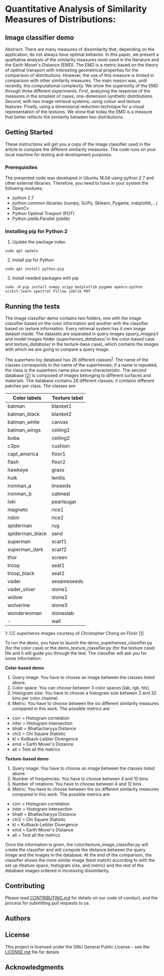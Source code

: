 # Quantitative Analysis of Similarity Measures of Distributions: 
## Image classifier demo

Abstract: There are many measures of dissimilarity that, depending on the application, do not always have optimal behavior. In this paper, we present a qualitative analysis of the similarity measures most used in the literature and the Earth Mover's Distance (EMD).  The EMD is a metric based on the theory of optimal transport with interesting geometrical properties for the comparison of distributions. However, the use of this measure is limited in comparison with other similarity measures. The main reason was, until recently, the computational complexity. We show the superiority of the EMD through three different experiments. First, analyzing the response of the measures in the simplest of cases; one-dimension synthetic distributions. Second, with two image retrieval systems; using colour and texture features. Finally, using a dimensional reduction technique for a visual representation of the textures. We show that today the EMD is a measure that better reflects the similarity between two distributions.

<!---You can find the full paper at:-->

## Getting Started
These instructions will get you a copy of the image classifier used in the article to compare the different similarity measures. The code runs on your local machine for testing and development purposes.

### Prerequisites
The presented code was developed in Ubuntu 18.04 using python 2.7 and other external libraries. Therefore, you need to have in your system the following modules:

* python 2.7
* python common libraries (numpy, SciPy, Sklearn, Pygame, matplotlib,...)
* OpenCv
* Python Optimal Trasport (POT)
* Python joblib.Parallel (joblib)

### Installing pip for Python 2
1. Update the package index
```console
sudo apt update
```
2. Install pip for Python
```console
sudo apt install python-pip
```
3. Install needed packages with pip
```console
sudo -H pip install numpy scipy matplotlib pygame opencv-python scikit-learn spectral Pillow joblib POT
```
## Running the tests
The image classifier demo contains two folders, one with the image classifier based on the color information and another with the classifier based on texture information. Every retrieval system has it own image dataset inside. The datasets are separated in query images (_query_images/_) and model images folder (_superheroes_database/_ in the color-based case and _texture_database/_ in the texture-base case), which contains the images with which we are going to compare a query image.

The superhero toy database has 26 different classes<sup>[1](#myfootnote1)</sup>. The name of the classes corresponds to the name of the superheroes; if a name is repeated, the class is the superhero name plus some characteristic. The second database [[2](http://www.cb.uu.se/~gustaf/texture/)] is composed of images belonging to different surfaces and materials. The database contains 28 different classes; it contains different patches per class. The classes are:

Color labels | Texture label | 
--- | --- |
batman | blanket1 |
batman_black  | blanket2 |
batman_white  | canvas |
batman_wings  | ceiling1 |
boba  | ceiling2 |
c3po  | cushion |
capt_america  | floor1 |
flash  | floor2 |
hawkeye  | grass |
hulk  | lentils |
ironman_a  | linseeds |
ironman_b  | oatmeal |
loki  | pearlsugar |
magneto  | rice1 |
robin  | rice2 |
spiderman  | rug|
spiderman_black | sand |
superman | scarf1 |
superman_dark | scarf2 |
thor | screen |
troop | seat1 |
troop_black | seat2 |
vader | sesameseeds |
vader_silver | stone1 |
widow | stone2|
wolverine | stone3 |
wonderwoman | stoneslab |
 - | wall |

<a name="myfootnote1">1</a>: CC superheros images courtesy of Christopher Chong on Flickr [[1](https://www.flickr.com/photos/126293860@N05/)]

To run the demo, you have to launch the demo_superheroes_classifier.py (for the color case) or the demo_texture_classifier.py (for the texture case) file and it will guide you through the test. The classifier will ask you for some information:

**Color-based demo**
1. Query image: You have to choose an image between the classes listed above.
2. Color space: You can choose between 3 color spaces [lab, rgb, hls].
3. Histogram size: You have to choose a histogram size between 2 and 32 bins per color channel.
4. Metric: You have to choose between the six different similarity measures compared in this work. The possible metrics are:
* corr = Histogram correlation
* inter = Histogram Intersection
* bhatt = Bhattacharyya Distance
* chi2 = Chi Square Statistic
* kl = Kullback-Leibler Divergence
* emd = Earth Mover's Distance
* all = Test all the metrics

**Texture-based demo**
1. Query image: You have to choose an image between the classes listed above.
2. Number of frequencies: You have to choose between 4 and 10 bins.
3. Number of rotations: You have to choose between 4 and 12 bins .
4. Metric: You have to choose between the six different similarity measures compared in this work. The possible metrics are:
* corr = Histogram correlation
* inter = Histogram Intersection
* bhatt = Bhattacharyya Distance
* chi2 = Chi Square Statistic
* kl = Kullback-Leibler Divergence
* emd = Earth Mover's Distance
* all = Test all the metrics

Once the information is given, the color/texture_image_classifier.py will create the classifier and will compute the distance between the query image and the images in the database. At the end of the comparison, the classifier shows the more similar image (best match) according to with the set up (feature space, histogram size, and metric) and the rest of the database images ordered in increasing dissimilarity.

## Contributing

Please read [CONTRIBUTING.md](CONTRIBUTING.md) for details on our code of conduct, and the process for submitting pull requests to us.

## Authors
<!---
Secret until the double-blinded review pass
-->
## License

This project is licensed under the GNU General Public License - see the [LICENSE.md](LICENSE.md) file for details

## Acknowledgments



